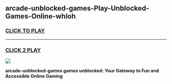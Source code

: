 
## arcade-unblocked-games-Play-Unblocked-Games-Online-whloh
<h3>
<a href="https://premium76.site?title=arcade-unblocked-games&ref=25A">CLICK TO PLAY</a></h3>
<hr>

<h3>
<a href="https://premium76.site?title=arcade-unblocked-games&ref=25A">CLICK 2 PLAY</a>
  
</h3>

<a href="https://premium76.site?title=arcade-unblocked-games&ref=25A"><img src="https://clearcache.store/games.png"></a>


**arcade-unblocked-games games unblocked: Your Gateway to Fun and Accessible Online Gaming**
